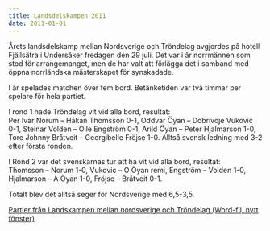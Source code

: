 ```yaml
---
title: Landsdelskampen 2011 
date: 2011-01-01
---
```


Årets landsdelskamp mellan Nordsverige och Tröndelag avgjordes på hotell Fjällsätra i Undersåker fredagen den 29 juli. Det var i år norrmännen som stod för arrangemanget, men de har valt att förlägga det i samband med öppna norrländska mästerskapet för synskadade.

I år spelades matchen över fem bord. Betänketiden var två timmar per spelare för hela partiet.

I rond 1 hade Tröndelag vit vid alla bord, resultat:  
Per Ivar Norum – Håkan Thomsson 0-1, Oddvar Öyan – Dobrivoje Vukovic 0-1, Steinar Volden – Olle Engström 0-1, Arild Öyan – Peter Hjalmarson 1-0, Tore Johnny Bråtveit – Georgibelle Fröjse 1-0. Alltså svensk ledning med 3-2 efter första ronden.

I Rond 2 var det svenskarnas tur att ha vit vid alla bord, resultat:  
Thomsson – Norum 1-0, Vukovic – O Öyan remi, Engström – Volden 1-0, Hjalmarson – A Öyan 1-0, Fröjse – Bråtveit 0-1.

Totalt blev det alltså seger för Nordsverige med 6,5-3,5.

[Partier från Landskampen mellan nordsverige och Tröndelag (Word-fil, nytt fönster)](/file/partier_2011/landsdelskampen_2011_partier.doc)